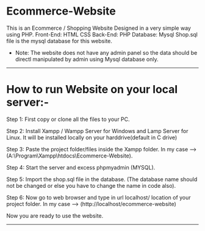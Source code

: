 # Ecommerce-Website
This is an Ecommerce / Shopping Website Designed in a very simple way using PHP.
Front-End: HTML CSS
Back-End: PHP
Database: Mysql
Shop.sql file is the mysql database for this website.

* Note: The website does not have any admin panel so the data should be directl manipulated by admin using Mysql database only.
__________________________________________________________________
# How to run Website on your local server:- 

Step 1: First copy or clone all the files to your PC.

Step 2: Install Xampp / Wampp Server for Windows and Lamp Server for Linux.
    It will be installed locally on your harddrive(default in C drive)

Step 3: Paste the project folder/files inside the Xampp folder.
        In my case --> (A:\Program\Xampp\htdocs\Ecommerce-Website).

Step 4: Start the server  and excess phpmyadmin (MYSQL).

Step 5: Import the shop.sql file in the database.
    (The database name should not be changed or else you have to change the name in code also).

Step 6: Now go to web browser and type in url localhost/ location of your project folder.
        In my case --> (http://localhost/ecommerce-website)

Now you are ready to use the website.
___________________________________________________________________
